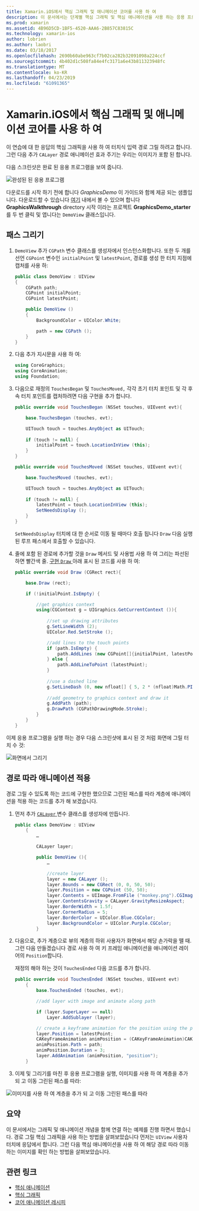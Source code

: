```yaml
---
title: Xamarin.iOS에서 핵심 그래픽 및 애니메이션 코어를 사용 하 여
description: 이 문서에서는 단계별 핵심 그래픽 및 핵심 애니메이션을 사용 하는 응용 프로그램을 만드는 방법. 이미지 경로 따라 이동 애니메이션을 적용 하는 방법 뿐만 아니라 사용자 터치에 대 한 응답으로 화면에 그리는 방법을 보여 줍니다.
ms.prod: xamarin
ms.assetid: 4B96D5CD-1BF5-4520-AAA6-2B857C83815C
ms.technology: xamarin-ios
author: lobrien
ms.author: laobri
ms.date: 03/18/2017
ms.openlocfilehash: 2690b60abe963cf7b02ca282b32091098a224ccf
ms.sourcegitcommit: 4b402d1c508fa84e4fc3171a6e43b811323948fc
ms.translationtype: MT
ms.contentlocale: ko-KR
ms.lasthandoff: 04/23/2019
ms.locfileid: "61091365"
---
```

# <a name="using-core-graphics-and-core-animation-in-xamarinios"></a>Xamarin.iOS에서 핵심 그래픽 및 애니메이션 코어를 사용 하 여

이 연습에 대 한 응답의 핵심 그래픽을 사용 하 여 터치식 입력 경로 그릴 하려고 합니다. 그런 다음 추가 `CALayer` 경로 애니메이션 효과 주기는 우리는 이미지가 포함 된 합니다.

다음 스크린샷은 완료 된 응용 프로그램을 보여 줍니다.

![](graphics-animation-walkthrough-images/00-final-app.png "완성된 된 응용 프로그램")

다운로드를 시작 하기 전에 합니다 *GraphicsDemo* 이 가이드와 함께 제공 되는 샘플입니다. 다운로드할 수 있습니다 [여기](https://developer.xamarin.com/samples/monotouch/GraphicsAndAnimation/) 내에서 볼 수 있으며 합니다 **GraphicsWalkthrough** directory 시작 이라는 프로젝트 **GraphicsDemo_starter** 를 두 번 클릭 및 엽니다는 `DemoView` 클래스입니다.

## <a name="drawing-a-path"></a>패스 그리기


1. `DemoView` 추가 `CGPath` 변수 클래스를 생성자에서 인스턴스화합니다. 또한 두 개를 선언 `CGPoint` 변수인 `initialPoint` 및 `latestPoint`, 경로를 생성 한 터치 지점에 캡처를 사용 하:
    
    ```csharp
    public class DemoView : UIView
    {
        CGPath path;
        CGPoint initialPoint;
        CGPoint latestPoint;
    
        public DemoView ()
        {
            BackgroundColor = UIColor.White;
    
            path = new CGPath ();
        }
    }
    ```

2. 다음 추가 지시문을 사용 하 여:

    ```csharp
    using CoreGraphics;
    using CoreAnimation;
    using Foundation;
    ```

3. 다음으로 재정의 `TouchesBegan` 및 `TouchesMoved,` 각각 초기 터치 포인트 및 각 후속 터치 포인트를 캡처하려면 다음 구현을 추가 합니다.

    ```csharp
    public override void TouchesBegan (NSSet touches, UIEvent evt){
    
        base.TouchesBegan (touches, evt);
    
        UITouch touch = touches.AnyObject as UITouch;
        
        if (touch != null) {
            initialPoint = touch.LocationInView (this);
        }
    }
    
    public override void TouchesMoved (NSSet touches, UIEvent evt){
    
        base.TouchesMoved (touches, evt);
    
        UITouch touch = touches.AnyObject as UITouch;
        
        if (touch != null) {
            latestPoint = touch.LocationInView (this);
            SetNeedsDisplay ();
        }
    }
    ```

    `SetNeedsDisplay` 터치에 대 한 순서로 이동 될 때마다 호출 됩니다 `Draw` 다음 실행된 루프 패스에서 호출할 수 있습니다.

4. 줄에 포함 된 경로에 추가할 것을 `Draw` 메서드 및 사용법 사용 하 여 그리는 파선된 하면 빨간색 줄. [구현 `Draw` ](~/ios/platform/graphics-animation-ios/core-graphics.md) 아래 표시 된 코드를 사용 하 여:

    ```csharp
    public override void Draw (CGRect rect){
    
        base.Draw (rect);
    
        if (!initialPoint.IsEmpty) {
    
            //get graphics context
            using(CGContext g = UIGraphics.GetCurrentContext ()){
                    
                //set up drawing attributes
                g.SetLineWidth (2);
                UIColor.Red.SetStroke ();
    
                //add lines to the touch points
                if (path.IsEmpty) {
                    path.AddLines (new CGPoint[]{initialPoint, latestPoint});
                } else {
                    path.AddLineToPoint (latestPoint);
                }
            
                //use a dashed line
                g.SetLineDash (0, new nfloat[] { 5, 2 * (nfloat)Math.PI });
                                
                //add geometry to graphics context and draw it
                g.AddPath (path);       
                g.DrawPath (CGPathDrawingMode.Stroke);
            }
        }
    }
    ```

이제 응용 프로그램을 실행 하는 경우 다음 스크린샷에 표시 된 것 처럼 화면에 그릴 터치 수 것:

![](graphics-animation-walkthrough-images/01-path.png "화면에서 그리기")

## <a name="animating-along-a-path"></a>경로 따라 애니메이션 적용

경로 그릴 수 있도록 하는 코드에 구현한 했으므로 그린된 패스를 따라 계층에 애니메이션을 적용 하는 코드를 추가 해 보겠습니다.

1. 먼저 추가 [ `CALayer` ](~/ios/platform/graphics-animation-ios/core-animation.md) 변수 클래스를 생성자에 만듭니다.

    ```csharp
    public class DemoView : UIView
        {
            …
    
            CALayer layer;
    
            public DemoView (){
                …
    
                //create layer
                layer = new CALayer ();
                layer.Bounds = new CGRect (0, 0, 50, 50);
                layer.Position = new CGPoint (50, 50);
                layer.Contents = UIImage.FromFile ("monkey.png").CGImage;
                layer.ContentsGravity = CALayer.GravityResizeAspect;
                layer.BorderWidth = 1.5f;
                layer.CornerRadius = 5;
                layer.BorderColor = UIColor.Blue.CGColor;
                layer.BackgroundColor = UIColor.Purple.CGColor;
            }
    ```

2. 다음으로, 추가 계층으로 뷰의 계층의 하위 사용자가 화면에서 해당 손가락을 뗄 때. 그런 다음 만들겠습니다 경로 사용 하 여 키 프레임 애니메이션을 애니메이션 레이어의 `Position`합니다.

    재정의 해야 하는 것이 `TouchesEnded` 다음 코드를 추가 합니다.

    ```csharp
    public override void TouchesEnded (NSSet touches, UIEvent evt)
        {
            base.TouchesEnded (touches, evt);

            //add layer with image and animate along path

            if (layer.SuperLayer == null)
                Layer.AddSublayer (layer);

            // create a keyframe animation for the position using the path
            layer.Position = latestPoint;
            CAKeyFrameAnimation animPosition = (CAKeyFrameAnimation)CAKeyFrameAnimation.FromKeyPath ("position");
            animPosition.Path = path;
            animPosition.Duration = 3;
            layer.AddAnimation (animPosition, "position");
        }
    ```

3. 이제 및 그리기를 마친 후 응용 프로그램을 실행, 이미지를 사용 하 여 계층을 추가 되 고 이동 그린된 패스를 따라:

![](graphics-animation-walkthrough-images/00-final-app.png "이미지를 사용 하 여 계층을 추가 되 고 이동 그린된 패스를 따라")

## <a name="summary"></a>요약

이 문서에서는 그래픽 및 애니메이션 개념을 함께 연결 하는 예제를 진행 하면서 했습니다. 경로 그릴 핵심 그래픽을 사용 하는 방법을 살펴보았습니다 먼저는 `UIView` 사용자 터치에 응답에서 합니다. 그런 다음 핵심 애니메이션을 사용 하 여 해당 경로 따라 이동 하는 이미지를 확인 하는 방법을 살펴보았습니다.


## <a name="related-links"></a>관련 링크

- [핵심 애니메이션](~/ios/platform/graphics-animation-ios/core-animation.md)
- [핵심 그래픽](~/ios/platform/graphics-animation-ios/core-graphics.md)
- [코어 애니메이션 레시피](https://github.com/xamarin/recipes/tree/master/Recipes/ios/animation/coreanimation)
